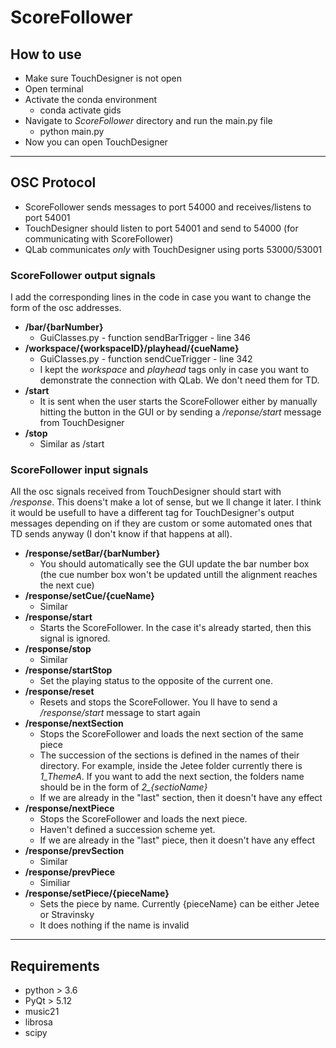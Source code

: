 # ScoreFollower

## How to use

- Make sure TouchDesigner is not open
- Open terminal
- Activate the conda environment
    - conda activate gids
- Navigate to *ScoreFollower* directory and run the main.py file
    - python main.py
- Now you can open TouchDesigner

--- 

## OSC Protocol

- ScoreFollower sends messages to port 54000 and receives/listens to port 54001
- TouchDesigner should listen to port 54001 and send to 54000 (for communicating with ScoreFollower)
- QLab communicates *only* with TouchDesigner using ports 53000/53001

### ScoreFollower output signals

I add the corresponding lines in the code in case you want to change the form of the osc addresses.

- **/bar/{barNumber}**
    - GuiClasses.py - function sendBarTrigger - line 346
- **/workspace/{workspaceID}/playhead/{cueName}**
    - GuiClasses.py - function sendCueTrigger - line 342
    - I kept the *workspace* and *playhead* tags only in case you want to demonstrate the connection with QLab. We don't need them for TD.
- **/start**
    - It is sent when the user starts the ScoreFollower either by manually hitting the button in the GUI or by sending a */reponse/start* message from TouchDesigner
- **/stop**
    - Similar as /start

### ScoreFollower input signals
All the osc signals received from TouchDesigner should start with */response*. This doens't make a lot of sense, but we ll change it later. I think it would be usefull to have a different tag for TouchDesigner's output messages depending on if they are custom or some automated ones that TD sends anyway (I don't know if that happens at all).

- **/response/setBar/{barNumber}**
    - You should automatically see the GUI update the bar number box (the cue number box won't be updated untill the alignment reaches the next cue)
- **/response/setCue/{cueName}**
    - Similar
- **/response/start**
    - Starts the ScoreFollower. In the case it's already started, then this signal is ignored.
- **/response/stop**
    - Similar
- **/response/startStop**
    - Set the playing status to the opposite of the current one.
- **/response/reset**
    - Resets and stops the ScoreFollower. You ll have to send a */response/start* message to start again
- **/response/nextSection**
    - Stops the ScoreFollower and loads the next section of the same piece
    - The succession of the sections is defined in the names of their directory. For example, inside the Jetee folder currently there is *1_ThemeA*. If you want to add the next section, the folders name should be in the form of *2_{sectioName}*
    -  If we are already in the "last" section, then it doesn't have any effect
- **/response/nextPiece**
    - Stops the ScoreFollower and loads the next piece.
    - Haven't defined a succession scheme yet. 
    - If we are already in the "last" piece, then it doesn't have any effect
- **/response/prevSection**
    - Similar
- **/response/prevPiece**
    - Similiar
- **/response/setPiece/{pieceName}**
    - Sets the piece by name. Currently {pieceName} can be either Jetee or Stravinsky
    - It does nothing if the name is invalid

---

## Requirements
- python > 3.6
- PyQt > 5.12
- music21
- librosa
- scipy

